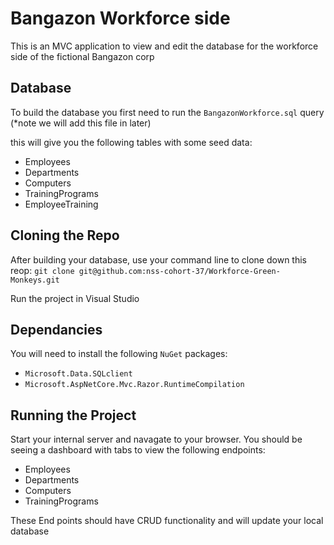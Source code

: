 # Bangazon Workforce side 
This is an MVC application to view and edit the database for the workforce side of the fictional Bangazon corp

## Database
To build the database you first need to run the `BangazonWorkforce.sql` query (*note we will add this file in later)

this will give you the following tables with some seed data:
 - Employees
 - Departments
 - Computers
 - TrainingPrograms
 - EmployeeTraining
 
 ## Cloning the Repo
 After building your database, use your command line to clone down this reop:
 `git clone git@github.com:nss-cohort-37/Workforce-Green-Monkeys.git`
 
 Run the project in Visual Studio
 
 ## Dependancies 
 You will need to install the following `NuGet` packages:
 
 - `Microsoft.Data.SQLclient`
 - `Microsoft.AspNetCore.Mvc.Razor.RuntimeCompilation`
 
 ## Running the Project
 
 Start your internal server and navagate to your browser. You should be seeing a dashboard with tabs to view the following endpoints:
 - Employees
 - Departments 
 - Computers 
 - TrainingPrograms
 
 These End points should have CRUD functionality and will update your local database
 
 
 
